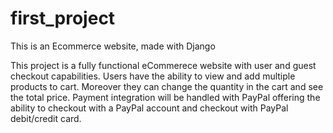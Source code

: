 # first_project
This is an Ecommerce website, made with Django

This project is a fully functional eCommerece website with user and guest checkout capabilities. 
Users have the ability to view and add multiple products to cart. Moreover they can change the quantity in the cart and see the total price.
Payment integration will be handled with PayPal offering the ability to checkout with a PayPal account and checkout with PayPal debit/credit card.
